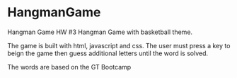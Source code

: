 # HangmanGame
Hangman Game HW #3
Hangman Game with basketball theme.

The game is built with html, javascript and css. The user must press a 
key to beign the game then guess additional letters until the word is solved.

The words are based on the GT Bootcamp
